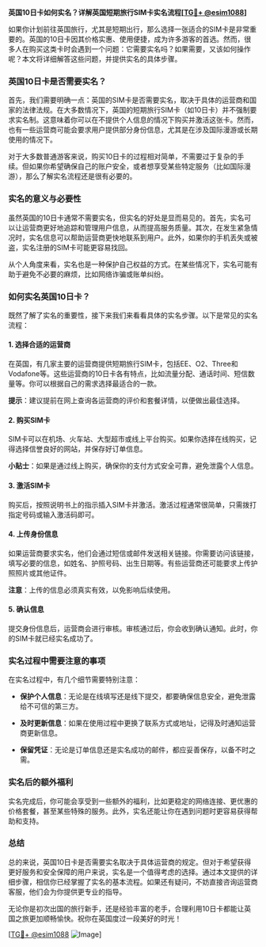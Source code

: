 **英国10日卡如何实名？详解英国短期旅行SIM卡实名流程[[TG💪+ @esim1088](https://t.me/s/esim1088)]**

如果你计划前往英国旅行，尤其是短期出行，那么选择一张适合的SIM卡是非常重要的。英国的10日卡因其价格实惠、使用便捷，成为许多游客的首选。然而，很多人在购买这类卡时会遇到一个问题：它需要实名吗？如果需要，又该如何操作呢？本文将详细解答这些问题，并提供实名的具体步骤。

### 英国10日卡是否需要实名？

首先，我们需要明确一点：英国的SIM卡是否需要实名，取决于具体的运营商和国家的法律法规。在大多数情况下，英国的短期旅行SIM卡（如10日卡）并不强制要求实名制。这意味着你可以在不提供个人信息的情况下购买并激活这张卡。然而，也有一些运营商可能会要求用户提供部分身份信息，尤其是在涉及国际漫游或长期使用的情况下。

对于大多数普通游客来说，购买10日卡的过程相对简单，不需要过于复杂的手续。但如果你希望确保自己的账户安全，或者想享受某些特定服务（比如国际漫游），那么了解实名流程还是很有必要的。

### 实名的意义与必要性

虽然英国的10日卡通常不需要实名，但实名的好处是显而易见的。首先，实名可以让运营商更好地追踪和管理用户信息，从而提高服务质量。其次，在发生紧急情况时，实名信息可以帮助运营商更快地联系到用户。此外，如果你的手机丢失或被盗，实名注册的SIM卡可能更容易找回。

从个人角度来看，实名也是一种保护自己权益的方式。在某些情况下，实名可能有助于避免不必要的麻烦，比如网络诈骗或账单纠纷。

### 如何实名英国10日卡？

既然了解了实名的重要性，接下来我们来看看具体的实名步骤。以下是常见的实名流程：

#### 1. **选择合适的运营商**
   在英国，有几家主要的运营商提供短期旅行SIM卡，包括EE、O2、Three和Vodafone等。这些运营商的10日卡各有特点，比如流量分配、通话时间、短信数量等。你可以根据自己的需求选择最适合的一款。

   **提示**：建议提前在网上查询各运营商的评价和套餐详情，以便做出最佳选择。

#### 2. **购买SIM卡**
   SIM卡可以在机场、火车站、大型超市或线上平台购买。如果你选择在线购买，记得选择信誉良好的网站，并保存好订单信息。

   **小贴士**：如果是通过线上购买，确保你的支付方式安全可靠，避免泄露个人信息。

#### 3. **激活SIM卡**
   购买后，按照说明书上的指示插入SIM卡并激活。激活过程通常很简单，只需拨打指定号码或输入激活码即可。

#### 4. **上传身份信息**
   如果运营商要求实名，他们会通过短信或邮件发送相关链接。你需要访问该链接，填写必要的信息，如姓名、护照号码、出生日期等。有些运营商还可能要求上传护照照片或其他证件。

   **注意**：上传的信息必须真实有效，以免影响后续使用。

#### 5. **确认信息**
   提交身份信息后，运营商会进行审核。审核通过后，你会收到确认通知。此时，你的SIM卡就已经实名成功了。

### 实名过程中需要注意的事项

在实名过程中，有几个细节需要特别注意：

- **保护个人信息**：无论是在线填写还是线下提交，都要确保信息安全，避免泄露给不可信的第三方。
  
- **及时更新信息**：如果在使用过程中更换了联系方式或地址，记得及时通知运营商更新信息。

- **保留凭证**：无论是订单信息还是实名成功的邮件，都应妥善保存，以备不时之需。

### 实名后的额外福利

实名完成后，你可能会享受到一些额外的福利，比如更稳定的网络连接、更优惠的价格套餐，甚至某些特殊的服务。此外，实名还能让你在遇到问题时更容易获得帮助和支持。

### 总结

总的来说，英国10日卡是否需要实名取决于具体运营商的规定。但对于希望获得更好服务和安全保障的用户来说，实名是一个值得考虑的选择。通过本文提供的详细步骤，相信你已经掌握了实名的基本流程。如果还有疑问，不妨直接咨询运营商客服，他们会为你提供更专业的指导。

无论你是初次出国的旅行新手，还是经验丰富的老手，合理利用10日卡都能让英国之旅更加顺畅愉快。祝你在英国度过一段美好的时光！

[[TG💪+ @esim1088](https://t.me/s/esim1088) ![Image](https://i.postimg.cc/4NQfJmqS/Snipaste-2025-05-13-00-14-12.png)]